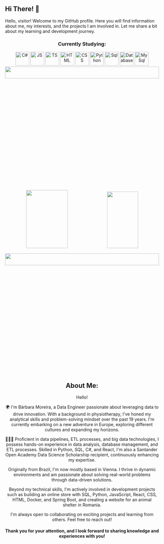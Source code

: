 <h2>Hi There! 👋</h2>

Hello, visitor! Welcome to my GitHub profile. Here you will find information about me, my interests, and the projects I am involved in. Let me share a bit about my learning and development journey.

<h3 align="center"> Currently Studying:</h3> 
<div align="center">
  <img src="https://img.icons8.com/?size=256&id=45490&format=png" alt="C#" width="45" height="45" title="C#"/>
  <img src="https://img.icons8.com/?size=256&id=PXTY4q2Sq2lG&format=png" alt="JS" width="45" height="45" title="JavaScript"/>
  <img src="https://img.icons8.com/?size=256&id=wPohyHO_qO1a&format=png" alt="TS" width="45" height="45"  title="React"/>
  <img src="https://img.icons8.com/?size=256&id=20909&format=png" width="45" height="45"  title="HTML"/>
  <img src="https://img.icons8.com/?size=256&id=7gdY5qNXaKC0&format=png" alt="CSS" width="45" height="45"  title="CSS"/>
  <img src="https://github.com/user-attachments/assets/8c2ac55b-ef17-4b1a-889d-a51ec6f34c98" alt="Python" widht="45" height="45" tittle="Python"/>
  <img src="https://github.com/user-attachments/assets/908a9c8c-6a1f-4eaf-9cde-acad2782bc07" alt="Sql" widht="45" height="45" tittle="SqL"/>
  <img src="https://github.com/user-attachments/assets/e2fdc325-81cd-47a2-9bbb-8fec67272262" alt="Database" widht="45" height="45" tittle="Database"/>  
  <img src="https://github.com/user-attachments/assets/e8436997-53b5-4688-be07-0d732fdd577e" alt="MySql" widht="45" height="45" tittle="Mysql"/>  
  <img src="https://pa1.aminoapps.com/6751/c0d84354ad05463d63b8a411141bbaf2610e41ca_hq.gif" width="100%" height="10%">
  
  </p>
<div align="center">  
  <img width="52%" height="190px" src="https://github-readme-stats.vercel.app/api?username=BarbaraMoreira40&show_icons=true&theme=dark" /> 
  <img width="45%" height="185px" src="https://github-readme-stats.vercel.app/api/top-langs/?username=BarbaraMoreira40&layout=compact&show_icons=true&theme=synthwave" />
</div>
<p align="center">
<img src="https://pa1.aminoapps.com/6751/c0d84354ad05463d63b8a411141bbaf2610e41ca_hq.gif" width="100%" height="10%">
</p>

## About Me: 

Hello!

  🌍 I'm Bárbara Moreira, a Data Engineer passionate about leveraging data to drive innovation. With a background in physiotherapy, I've honed my analytical skills and problem-solving mindset over the past 19 years. I'm currently embarking on a new adventure in Europe, exploring different cultures and expanding my horizons.

👩🏽‍💻 Proficient in data pipelines, ETL processes, and big data technologies, I possess hands-on experience in data analysis, database management, and ETL processes. Skilled in Python, SQL, C#, and React, I'm also a Santander Open Academy Data Science Scholarship recipient, continuously enhancing my expertise.

Originally from Brazil, I'm now mostly based in Vienna. I thrive in dynamic environments and am passionate about solving real-world problems through data-driven solutions.

Beyond my technical skills, I'm actively involved in development projects such as building an online store with SQL, Python, JavaScript, React, CSS, HTML, Docker, and Spring Boot, and creating a website for an animal shelter in Romania.

I'm always open to collaborating on exciting projects and learning from others. Feel free to reach out!
</p>
<h4>
   Thank you for your attention, and I look forward to sharing knowledge and experiences with you!
</h4>
